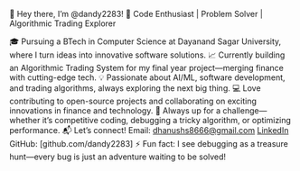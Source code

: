 👋 Hey there, I’m @dandy2283!
🚀 Code Enthusiast | Problem Solver | Algorithmic Trading Explorer

🎓 Pursuing a BTech in Computer Science at Dayanand Sagar University, where I turn ideas into innovative software solutions.
📈 Currently building an Algorithmic Trading System for my final year project—merging finance with cutting-edge tech.
💡 Passionate about AI/ML, software development, and trading algorithms, always exploring the next big thing.
💻 Love contributing to open-source projects and collaborating on exciting innovations in finance and technology.
🎯 Always up for a challenge—whether it’s competitive coding, debugging a tricky algorithm, or optimizing performance.
📬 Let’s connect!
Email: dhanushs8666@gmail.com
[LinkedIn](https://www.linkedin.com/in/dhanush-s-28a40723a)
GitHub: [github.com/dandy2283]
⚡ Fun fact: I see debugging as a treasure hunt—every bug is just an adventure waiting to be solved!

<!---
dandy2283/dandy2283 is a ✨ special ✨ repository because its `README.md` (this file) appears on your GitHub profile.
You can click the Preview link to take a look at your changes.
--->
